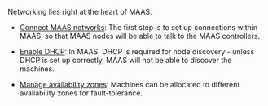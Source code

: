 <!-- "How to manage networking" --> 
Networking lies right at the heart of MAAS. 

- [Connect MAAS networks](/t/how-to-connect-maas-networks/5164): The first step is to set up connections within MAAS, so that MAAS nodes will be able to talk to the MAAS controllers. 

- [Enable DHCP](/t/how-to-enable-dhcp/5132): In MAAS, DHCP is required for node discovery - unless DHCP is set up correctly, MAAS will not be able to discover the machines.

- [Manage availability zones](/t/how-to-use-availability-zones/5152): Machines can be allocated to different availability zones for fault-tolerance.
